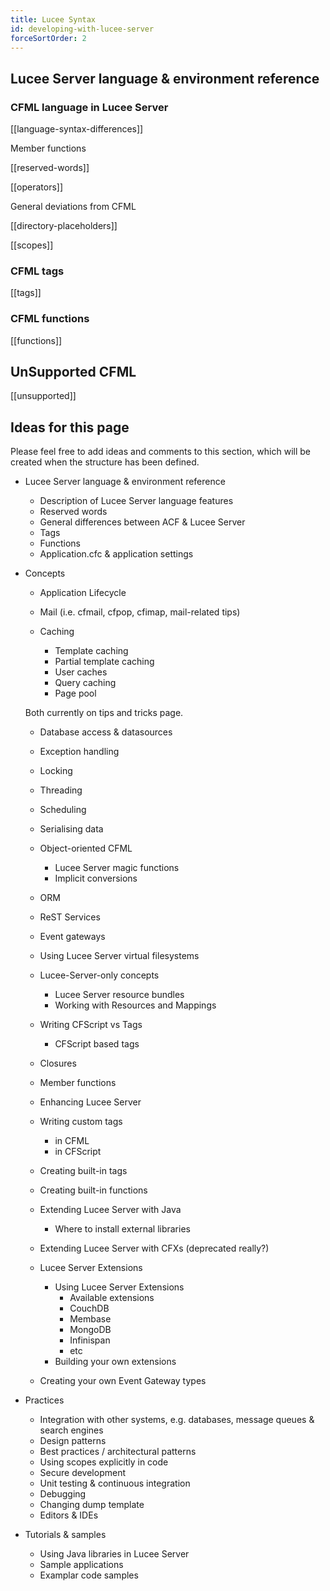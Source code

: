 ```yaml
---
title: Lucee Syntax
id: developing-with-lucee-server
forceSortOrder: 2
---
```


## Lucee Server language & environment reference ##

### CFML language in Lucee Server ###

[[language-syntax-differences]]

Member functions

[[reserved-words]]

[[operators]]

General deviations from CFML

[[directory-placeholders]]

[[scopes]]

### CFML tags ###

[[tags]]


### CFML functions ###

[[functions]]

## UnSupported CFML ##

[[unsupported]]


## Ideas for this page ##

Please feel free to add ideas and comments to this section, which will be created when the structure has been defined.

* Lucee Server language & environment reference

	* Description of Lucee Server language features
	* Reserved words
	* General differences between ACF & Lucee Server
	* Tags
	* Functions
	* Application.cfc & application settings

* Concepts

	* Application Lifecycle

	* Mail (i.e. cfmail, cfpop, cfimap, mail-related tips)

	* Caching
		* Template caching
		* Partial template caching
		* User caches
		* Query caching
		* Page pool

	Both currently on tips and tricks page.

	* Database access & datasources

	* Exception handling

	* Locking

	* Threading

	* Scheduling

	* Serialising data

	* Object-oriented CFML
		* Lucee Server magic functions
		* Implicit conversions

	* ORM

	* ReST Services

	* Event gateways

	* Using Lucee Server virtual filesystems

	* Lucee-Server-only concepts
		* Lucee Server resource bundles
		* Working with Resources and Mappings

	* Writing CFScript vs Tags
		* CFScript based tags

	* Closures

	* Member functions

	* Enhancing Lucee Server

	* Writing custom tags
		* in CFML
		* in CFScript

	* Creating built-in tags

	* Creating built-in functions

	* Extending Lucee Server with Java
		* Where to install external libraries

	* Extending Lucee Server with CFXs (deprecated really?)

	* Lucee Server Extensions
		* Using Lucee Server Extensions
			* Available extensions
			* CouchDB
			* Membase
			* MongoDB
			* Infinispan
			* etc
		* Building your own extensions
	* Creating your own Event Gateway types

* Practices
	* Integration with other systems, e.g. databases, message queues & search engines
	* Design patterns
	* Best practices / architectural patterns
	* Using scopes explicitly in code
	* Secure development
	* Unit testing & continuous integration
	* Debugging
	* Changing dump template
	* Editors & IDEs

* Tutorials & samples
	* Using Java libraries in Lucee Server
	* Sample applications
	* Examplar code samples